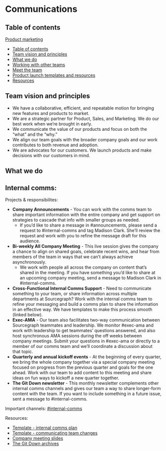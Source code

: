 # Communications

## Table of contents

[Product marketing](#product-marketing)

- [Table of contents](#table-of-contents)
- [Team vision and principles](#team-vision-and-principles)
- [What we do](#what-we-do)
- [Working with other teams](#working-with-other-teams)
- [Meet the team](#meet-the-team)
- [Product launch templates and resources](#product-launch-templates-and-resources)
- [Resources](#resources)

## Team vision and principles

- We have a collaborative, efficient, and repeatable motion for bringing new features and products to market.
- We are a strategic partner for Product, Sales, and Marketing. We do our best work when we’re brought in early.
- We communicate the value of our products and focus on both the “what” and the “why.”
- We align our team goals with the broader company goals and our work contributes to both revenue and adoption.
- We are advocates for our customers. We launch products and make decisions with our customers in mind.

## What we do

## Internal comms:

Projects & responsibilites:
- **Company Announcements** - You can work with the comms team to share important information with the entire company and get support on strategies to cascade that info with smaller groups as needed. 
  -  If you’d like to share a message in #announcements, please send a request to #internal-comms and tag Madison Clark. She’ll review the request and work with you to refine the message draft for this audience. 
 - **Bi-weekly All Company Meeting** - This live session gives the company a chance to align on shared goals, celebrate recent wins, and hear from members of the team in ways that we can’t always achieve asynchronously. 
    - We work with people all across the company on content that’s shared in the meeting. If you have something you’d like to share at an upcoming company meeting, send a message to Madison Clark in #internal-comms.
- **Cross-Functional Internal Comms Support** - Need to communicate something to your team, or share information across multiple departments at Sourcegraph? Work with the internal comms team to refine your messaging and build a comms plan to share the information in an effective way. We have templates to make this process smooth (linked below).
- **Exec-AMA** - Our team also facilitates two-way communication between Sourcegraph teammates and leadership. We monitor #exec-ama and work with leadership to get teammates’ questions answered, and also host synchronous AMA sessions during the off weeks between company meetings. Submit your questions in #exec-ama or directly to a member of our comms team and we’ll coordinate a discussion about that topic.
- **Quarterly and annual kickoff events** - At the beginning of every quarter, we bring the whole company together via a special company meeting focused on progress from the previous quarter and goals for the one ahead. Work with our team to add content to this meeting and share ideas on fun ways to kickoff a new quarter together.
- **The Git Down newsletter** - This monthly newsletter complements other internal comms channels and gives our team a way to share longer-form content with the team. If you want to include something in a future issue, sent a message to #internal-comms. 

Important channels: [#internal-comms](https://sourcegraph.slack.com/archives/C02K3HXGZTL)

Resources: 
- [Template - internal comms plan](https://docs.google.com/document/d/1oIljeqkrJJQm4FCeOodHTFU4yb3RYTbn2HqemrSgz18/edit)
- [Template - communicating team changes](https://docs.google.com/document/d/1v2eULF91g_ad6ZpMNzvVP6CKE5vf8YXP4pVVj6TcE54/edit)
- [Company meeting slides](https://drive.google.com/drive/folders/17bkchzRfDUrUaBJX3CROGclNMFwLgh1o)
- [The Git Down archives](https://us8.campaign-archive.com/home/?u=df2a46502c53acf0b7771317f&id=e8e7daeb55)


 


